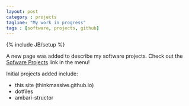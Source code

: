 ```yaml
---
layout: post
category : projects
tagline: "My work in progress"
tags : [software, projects, github]
---
```

{% include JB/setup %}

A new page was added to describe my software projects. Check out the [Sofware Projects](https://thinkmassive.github.io/git.html) link in the menu!

Initial projects added include:
 * this site (thinkmassive.github.io)
 * dotfiles
 * ambari-structor
